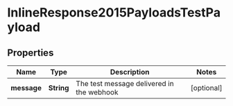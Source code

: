 
# InlineResponse2015PayloadsTestPayload

## Properties
Name | Type | Description | Notes
------------ | ------------- | ------------- | -------------
**message** | **String** | The test message delivered in the webhook |  [optional]



